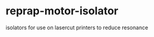 reprap-motor-isolator
=====================

isolators for use on lasercut printers to reduce resonance
